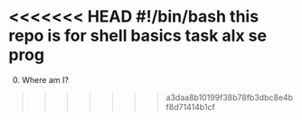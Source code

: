<<<<<<< HEAD
#!/bin/bash
this repo is for shell basics task alx se prog
=======
0. Where am I?
>>>>>>> a3daa8b10199f38b78fb3dbc8e4bf8d71414b1cf
